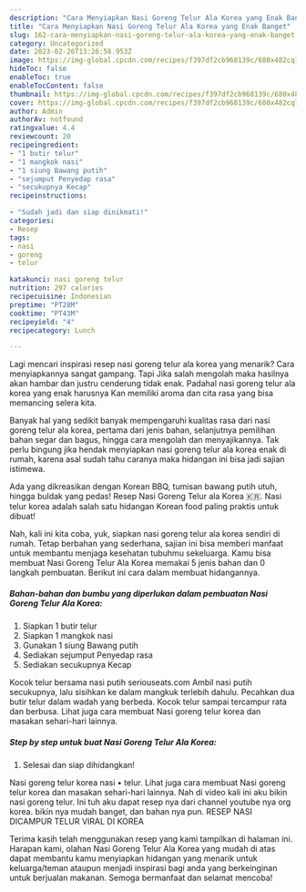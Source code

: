 ```yaml
---
description: "Cara Menyiapkan Nasi Goreng Telur Ala Korea yang Enak Banget"
title: "Cara Menyiapkan Nasi Goreng Telur Ala Korea yang Enak Banget"
slug: 162-cara-menyiapkan-nasi-goreng-telur-ala-korea-yang-enak-banget
category: Uncategorized
date: 2023-02-26T13:26:58.953Z
image: https://img-global.cpcdn.com/recipes/f397df2cb968139c/680x482cq70/nasi-goreng-telur-ala-korea-foto-resep-utama.jpg
hideToc: false
enableToc: true
enableTocContent: false
thumbnail: https://img-global.cpcdn.com/recipes/f397df2cb968139c/680x482cq70/nasi-goreng-telur-ala-korea-foto-resep-utama.jpg
cover: https://img-global.cpcdn.com/recipes/f397df2cb968139c/680x482cq70/nasi-goreng-telur-ala-korea-foto-resep-utama.jpg
author: Admin
authorAv: notfound
ratingvalue: 4.4
reviewcount: 20
recipeingredient:
- "1 butir telur"
- "1 mangkok nasi"
- "1 siung Bawang putih"
- "sejumput Penyedap rasa"
- "secukupnya Kecap"
recipeinstructions:

- "Sudah jadi dan siap dinikmati!"
categories:
- Resep
tags:
- nasi
- goreng
- telur

katakunci: nasi goreng telur 
nutrition: 297 calories
recipecuisine: Indonesian
preptime: "PT28M"
cooktime: "PT43M"
recipeyield: "4"
recipecategory: Lunch

---
```



Lagi mencari inspirasi resep nasi goreng telur ala korea yang menarik? Cara menyiapkannya sangat gampang. Tapi Jika salah mengolah maka hasilnya akan hambar dan justru cenderung tidak enak. Padahal nasi goreng telur ala korea yang enak harusnya Kan memiliki aroma dan cita rasa yang bisa memancing selera kita.


Banyak hal yang sedikit banyak mempengaruhi kualitas rasa dari nasi goreng telur ala korea, pertama dari jenis bahan, selanjutnya pemilihan bahan segar dan bagus, hingga cara mengolah dan menyajikannya. Tak perlu bingung jika hendak menyiapkan nasi goreng telur ala korea enak di rumah, karena asal sudah tahu caranya maka hidangan ini bisa jadi sajian istimewa.

Ada yang dikreasikan dengan Korean BBQ, tumisan bawang putih utuh, hingga buldak yang pedas! Resep Nasi Goreng Telur ala Korea 🇰🇷. Nasi telur korea adalah salah satu hidangan Korean food paling praktis untuk dibuat!


Nah, kali ini kita coba, yuk, siapkan nasi goreng telur ala korea sendiri di rumah. Tetap berbahan yang sederhana, sajian ini bisa memberi manfaat untuk membantu menjaga kesehatan tubuhmu sekeluarga. Kamu bisa membuat Nasi Goreng Telur Ala Korea memakai 5 jenis bahan dan 0 langkah pembuatan. Berikut ini cara dalam membuat hidangannya.

<!--inarticleads1-->

##### Bahan-bahan dan bumbu yang diperlukan dalam pembuatan Nasi Goreng Telur Ala Korea:

1. Siapkan 1 butir telur
1. Siapkan 1 mangkok nasi
1. Gunakan 1 siung Bawang putih
1. Sediakan sejumput Penyedap rasa
1. Sediakan secukupnya Kecap


Kocok telur bersama nasi putih seriouseats.com Ambil nasi putih secukupnya, lalu sisihkan ke dalam mangkuk terlebih dahulu. Pecahkan dua butir telur dalam wadah yang berbeda. Kocok telur sampai tercampur rata dan berbusa. Lihat juga cara membuat Nasi goreng telur korea dan masakan sehari-hari lainnya. 

<!--inarticleads2-->

##### Step by step untuk buat Nasi Goreng Telur Ala Korea:


1. Selesai dan siap dihidangkan!

Nasi goreng telur korea nasi • telur. Lihat juga cara membuat Nasi goreng telur korea dan masakan sehari-hari lainnya. Nah di video kali ini aku bikin nasi goreng telur. Ini tuh aku dapat resep nya dari channel youtube nya org korea. bikin nya mudah banget, dan bahan nya pun. RESEP NASI DICAMPUR TELUR VIRAL DI KOREA 

Terima kasih telah menggunakan resep yang kami tampilkan di halaman ini. Harapan kami, olahan Nasi Goreng Telur Ala Korea yang mudah di atas dapat membantu kamu menyiapkan hidangan yang menarik untuk keluarga/teman ataupun menjadi inspirasi bagi anda yang berkeinginan untuk berjualan makanan. Semoga bermanfaat dan selamat mencoba!
